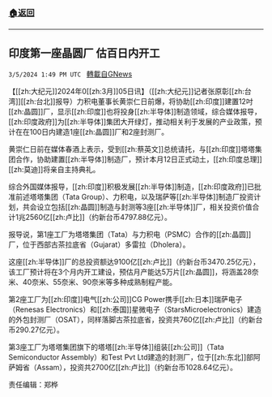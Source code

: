 ###  [:house:返回](README.md)
---


## 印度第一座晶圆厂 估百日内开工
`3/5/2024 1:49 PM UTC ` [轉載自GNews](https://gnews.org/articles/2367532)

【[[zh:大纪元]]2024年0[[zh:3月]]05日讯】（[[zh:大纪元]]记者张原彰[[zh:台湾]][[zh:台北]]报导）力积电董事长黄崇仁日前爆，将协助[[zh:印度]]建置12吋[[zh:晶圆]]厂，显示[[zh:印度]]也将投身[[zh:半导体]]制造领域，综合媒体报导，[[zh:印度政府]]为[[zh:半导体]]集团大开绿灯，推动相关利于发展的产业政策，预计在在100日内建造1座[[zh:晶圆]]厂和2座封测厂。

黄崇仁日前在媒体春酒上表示，受到[[zh:蔡英文]]总统请托，与[[zh:印度]]塔塔集团合作，协助建置[[zh:半导体]]制造厂，预计本月12日正式动土，[[zh:印度总理]][[zh:莫迪]]将亲自主持典礼。

综合外国媒体报导，[[zh:印度]]积极发展[[zh:半导体]]制造，[[zh:印度政府]]已批准前述塔塔集团（Tata Group）、力积电，以及瑞萨等[[zh:半导体]]制造厂投资计划，共会设立包括[[zh:晶圆]]制造与封测等3座[[zh:半导体]]厂，相关投资价值合计1兆2560亿[[zh:卢比]]（约新台币4797.88亿元）。

报导说，第1座工厂为塔塔集团（Tata）与力积电（PSMC）合作的[[zh:晶圆]]厂，位于西部古茶拉底省（Gujarat）多雷拉（Dholera）。

这座[[zh:半导体]]厂的总投资额达9100亿[[zh:卢比]]（约新台币3470.25亿元），该工厂预计将在3个月内开工建设，预估月产能达5万片[[zh:晶圆]]，将涵盖28奈米、40奈米、55奈米、90奈米等多种成熟制程产能。

第2座工厂为[[zh:印度]]电气[[zh:公司]]CG Power携手[[zh:日本]]瑞萨电子（Renesas Electronics）和[[zh:泰国]]星微电子（StarsMicroelectronics）建造的外包封测厂（OSAT），同样落脚古茶拉底省，投资共760亿[[zh:卢比]]（约新台币290.27亿元）。

第3座工厂为塔塔集团旗下的塔塔[[zh:半导体]]组装[[zh:公司]]（Tata Semiconductor Assembly）和Test Pvt Ltd建造的封测厂，位于[[zh:东北]]部阿萨姆省（Assam），投资共2700亿[[zh:卢比]]（约新台币1028.64亿元）。

责任编辑：郑桦
